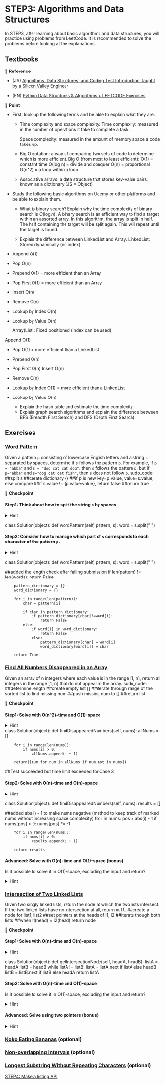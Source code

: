 # STEP3: Algorithms and Data Structures

In STEP3, after learning about basic algorithms and data structures, you will practice using problems from LeetCode. It is recommended to solve the problems before looking at the explanations.

## Textbooks

**:book: Reference**

* (JA) [Algorithms, Data Structures, and Coding Test Introduction Taught by a Silicon Valley Engineer](https://mercari.udemy.com/course/python-algo/)

* (EN) [Python Data Structures & Algorithms + LEETCODE Exercises](https://mercari.udemy.com/course/data-structures-algorithms-python/)

**:beginner: Point**
* First, look up the following terms and be able to explain what they are.
    * Time complexity and space complexity:
        Time complexity: measured in the number of operations it take to complete a task.

        Space complexity: measured in the amount of memory space a code takes up.

    * Big O notation: a way of comparing two sets of code to determine which is more efficient.
        Big O (from most to least efficient):
            O(1) = constant time
            O(log n) = divide and conquer
            O(n) = proportional
            O(n^2) = a loop within a loop

    * Associative arrays: a data structure that stores key-value pairs, known as a dictionary (JS = Object)


* Study the following basic algorithms on Udemy or other platforms and be able to explain them.
    * What is binary search? Explain why the time complexity of binary search is $O(\log n)$.
    A binary search is an efficient way to find a target within an assorted array. In this algorithm, the array is split in half. The half containing the target will be split again. This will repeat until the target is found.

    * Explain the difference between LinkedList and Array.
    LinkedList:
Stored dynamically (no index)

- Append O(1)
- Pop O(n)
- Prepend O(1) = more efficient than an Array
- Pop First O(1) = more efficient than an Array
- Insert O(n)
- Remove O(n)
- Lookup by Index O(n)
- Lookup by Value O(n)
        

    Array(List):
Fixed positioned (index can be used)

Append O(1)
- Pop O(1) = more efficient than a LinkedList
- Prepend O(n)
- Pop First O(n)
Insert O(n)
- Remove O(n)
- Lookup by Index O(1) = more efficient than a LinkedList
- Lookup by Value O(n)

    * Explain the hash table and estimate the time complexity.
    * Explain graph search algorithms and explain the difference between BFS (Breadth First Search) and DFS (Depth First Search).


## Exercises
### [Word Pattern](https://leetcode.com/problems/word-pattern/description/)
Given a pattern `p` consisting of lowercase English letters and a string `s` separated by spaces, determine if `s` follows the pattern `p`. For example, if `p = "abba"` and `s = "dog cat cat dog"`, then `s` follows the pattern `p`, but if `p="abba"` and `s="dog cat cat fish"`, then `s` does not follow `p`.
sudo_code:
##split s
##create dictionary {}
##if p is new key=p.value, value=s.value, else compare
##if s.value != {p.value:value}, return false
##return true

**:beginner: Checkpoint**
#### Step1: Think about how to split the string `s` by spaces.
<details>
<summary>Hint</summary>

* In each language, there should be standard libraries or functions provided for string manipulation.
* Use web search or ChatGPT, searching for "split string by spaces" or similar queries.
</details>

class Solution(object):
    def wordPattern(self, pattern, s):
        word = s.split(" ")

#### Step2: Consider how to manage which part of `s` corresponds to each character of the pattern `p`.
<details>
<summary>Hint</summary>

* For example, in Example 1, the words in `s` corresponding to each character of `p` are `a => dog`, `b => cat`.
* To manage such correspondences, using a dictionary or hash table would be beneficial.
* For instance, in Python, you can manage the words in `s` that correspond to each character of `p` using a `dict`.
* Also use web search or ChatGPT, looking up "Python dictionary" or similar queries.
</details>

class Solution(object):
    def wordPattern(self, pattern, s):
        word = s.split(" ")

##added the length check after failing submission
         if len(pattern) != len(words):
            return False

        pattern_dictionary = {}
        word_dictionary = {}

        for i in range(len(pattern)):
            char = pattern[i]

            if char in pattern_dictionary:
                if pattern_dictionary[char]!=word[i]:
                    return False
            else:
                if word[i] in word_dictionary:
                    return False
                else:
                    pattern_dictionary[char] = word[i]
                    word_dictionary[word[i]] = char
        
        return True


### [Find All Numbers Disappeared in an Array](https://leetcode.com/problems/find-all-numbers-disappeared-in-an-array/description/)
Given an array of n integers where each value is in the range [1, n], return all integers in the range [1, n] that do not appear in the array.
sudo_code:
##determine length
##create empty list []
##iterate through range of the sorted list to find missing num
##push missing num to []
##return list

**:beginner: Checkpoint**

#### Step1: Solve with O(n^2)-time and O(1)-space
<details>
<summary>Hint</summary>
* You can solve it using a simple double loop, achieving O(n^2)-time and O(1)-space.
</details>
class Solution(object):
    def findDisappearedNumbers(self, nums):
        allNums = []

        for i in range(len(nums)):
            if nums[i] > 0:
                allNums.append(i + 1)
         
        return([num for num in allNums if num not in nums])
##Test succeeded but time limit exceeded for Case 3

#### Step2: Solve with O(n)-time and O(n)-space
<details>
<summary>Hint</summary>

* By preparing an array to record whether an element has appeared in the array nums, you can solve it in O(n)-time and O(n)-space.
</details>

class Solution(object):
    def findDisappearedNumbers(self, nums):
        results = [] 

##added abs(i) - 1 to make nums negative (method to keep track of marked nums without increasing space complexity) 
        for i in nums:
            pos = abs(i) - 1
            if nums[pos] > 0:
                nums[pos] *= -1

        for i in range(len(nums)):
            if nums[i] > 0:
                results.append(i + 1)

        return results

#### Advanced: Solve with O(n)-time and O(1)-space (bonus)
Is it possible to solve it in O(1)-space, excluding the input and return?
<details>
<summary>Hint</summary>

* Upon deeper consideration, it is possible to solve it in O(n)-time and O(1)-space.
* This will be covered in the explanation, so give it a try.
</details>


### [Intersection of Two Linked Lists](https://leetcode.com/problems/intersection-of-two-linked-lists/description)
Given two singly linked lists, return the node at which the two lists intersect. If the two linked lists have no intersection at all, return `null`.
##create a node for list1, list2
##set pointers at the heads of l1, l2
##iterate though both lists
##when l1(head) = l2(head) return node

**:beginner: Checkpoint**

#### Step1: Solve with O(n)-time and O(n)-space
<details>
<summary>Hint</summary>

* By using a Hash Table to record nodes, you can solve it in O(n)-time and O(n)-space.
</details>

class Solution(object):
    def getIntersectionNode(self, headA, headB):
       listA = headA
       listB = headB
       while listA != listB:
        listA = listA.next if listA else headB
        listB = listB.next if listB else headA
       return listA

#### Step2: Solve with O(n)-time and O(1)-space
Is it possible to solve it in O(1)-space, excluding the input and return?
<details>
<summary>Hint</summary>

* By comparing the lengths of the two lists and adjusting the longer list to match the length of the shorter one, you can solve it in O(n)-time and O(1)-space.
* This will be covered in the explanation.
</details>

#### Advanced: Solve using two pointers (bonus)
<details>
<summary>Hint</summary>

* Start a pointer at the tail of one list and proceed to the head, reducing the problem to Floyd's Linked List Cycle Finding Algorithm.
</details>


### [Koko Eating Bananas](https://leetcode.com/problems/koko-eating-bananas/) (optional)

### [Non-overlapping Intervals](https://leetcode.com/problems/non-overlapping-intervals/description/) (optional)

### [Longest Substring Without Repeating Characters](https://leetcode.com/problems/longest-substring-without-repeating-characters/description/) (optional)

[STEP4: Make a listing API](./04-api.en.md)